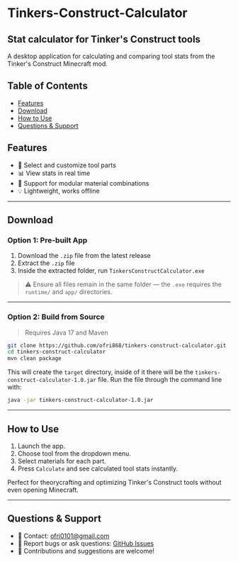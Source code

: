 # Tinkers-Construct-Calculator
## Stat calculator for Tinker's Construct tools

A desktop application for calculating and comparing tool stats from the Tinker's Construct Minecraft mod.
## Table of Contents

- [Features](#features)
- [Download](#download)
- [How to Use](#how-to-use)
- [Questions & Support](#questions--support)

<a name="features"></a>
## Features

- 🧱 Select and customize tool parts
- 📊 View stats in real time
- 🔧 Support for modular material combinations
- 💡 Lightweight, works offline

---

## Download

### Option 1: Pre-built App

1. Download the `.zip` file from the latest release
2. Extract the `.zip` file
3. Inside the extracted folder, run `TinkersConstructCalculator.exe`

> ⚠️ Ensure all files remain in the same folder — the `.exe` requires the `runtime/` and `app/` directories.

---

### Option 2: Build from Source

> Requires Java 17 and Maven

```bash
git clone https://github.com/ofri868/tinkers-construct-calculator.git
cd tinkers-construct-calculator
mvn clean package
```
This will create the `target` directory, inside of it there will be the `tinkers-construct-calculator-1.0.jar` file. Run the file through the command line with:
```bash
java -jar tinkers-construct-calculator-1.0.jar
```


---

## How to Use

1. Launch the app.
2. Choose tool from the dropdown menu.
3. Select materials for each part.
4. Press `Calculate` and see calculated tool stats instantly.

Perfect for theorycrafting and optimizing Tinker's Construct tools without even opening Minecraft.

---
## Questions & Support

- 📧 Contact: ofri0101@gmail.com
- 💬 Report bugs or ask questions: [GitHub Issues](https://github.com/ofri868/tinkers-construct-calculator/issues)
- 🙌 Contributions and suggestions are welcome!
